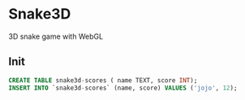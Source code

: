 # Snake3D

3D snake game with WebGL


## Init

```sql
CREATE TABLE snake3d-scores ( name TEXT, score INT);
INSERT INTO `snake3d-scores` (name, score) VALUES ('jojo', 12);
```